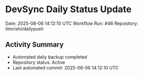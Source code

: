 # DevSync Daily Status Update
Date: 2025-08-06 14:12:10 UTC
Workflow Run: #46
Repository: iitmrishi/dailypush

## Activity Summary
- Automated daily backup completed
- Repository status: Active
- Last automated commit: 2025-08-06 14:12:10 UTC
